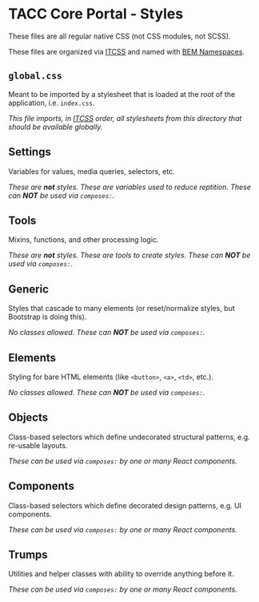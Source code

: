 # TACC Core Portal - Styles

These files are all regular native CSS (not CSS modules, not SCSS).

These files are organized via [ITCSS][itcss] and named with [BEM Namespaces][bem-ns].

[itcss]: https://www.xfive.co/blog/itcss-scalable-maintainable-css-architecture/ "Inverted Triangle CSS"
[bem-ns]: https://medium.com/@wenukagtx/bem-namespaces-81a5868e725c#28a3 "BEM & Namespaces"

## `global.css`

Meant to be imported by a stylesheet that is loaded at the root of the application, i.e. `index.css`.

_This file imports, in [ITCSS][itcss] order, all stylesheets from this directory that should be available globally._

## Settings

Variables for values, media queries, selectors, etc.

_These are **not** styles. These are variables used to reduce reptition. These can **NOT** be used via `composes:`._

## Tools

Mixins, functions, and other processing logic.

_These are **not** styles. These are tools to create styles. These can **NOT** be used via `composes:`._

## Generic

Styles that cascade to many elements (or reset/normalize styles, but Bootstrap is doing this).

_No classes allowed. These can **NOT** be used via `composes:`._

## Elements

Styling for bare HTML elements (like `<button>`, `<a>`, `<td>`, etc.).

_No classes allowed. These can **NOT** be used via `composes:`._

## Objects

Class-based selectors which define undecorated structural patterns, e.g. re-usable layouts.

_These can be used via `composes:` by one or many React components._

## Components

Class-based selectors which define decorated design patterns, e.g. UI components.

_These can be used via `composes:` by one or many React components._

## Trumps

Utilities and helper classes with ability to override anything before it.

_These can be used via `composes:` by one or many React components._
